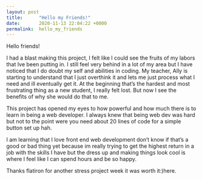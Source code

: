 ```yaml
---
layout: post
title:      "Hello my Friends!"
date:       2020-11-13 22:04:22 +0000
permalink:  hello_my_friends
---
```



Hello friends!

I had a blast making this project, I felt like I could see the fruits of my labors that Ive been putting in. I still feel very behind in a lot of my area but I have noticed that I do doubt my self and abilities in coding. My teacher, Ally is starting to understand that I just overthink it and lets me just process what I need and ill eventually get it. At the beginning that’s the hardest and most frustrating thing as a new student, I really felt lost. But now I see the benefits of why she would do that to me.

This project has opened my eyes to how powerful and how much there is to learn in being a web developer. I always knew that being web dev was hard but not to the point were you need about 20 lines of code for a simple button set up hah. 

I am learning that I love front end web development don’t know if that’s a good or bad thing yet because im really trying to get the highest return in a job with the skills I have but the dress up and making things look cool is where I feel like I  can spend hours and be so happy.

Thanks flatiron for another stress project week it was worth it:)here.
